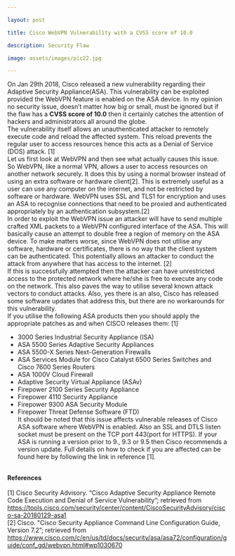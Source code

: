 ```yaml
--- 

layout: post 

title: Cisco WebVPN Vulnerability with a CVSS score of 10.0

description: Security Flaw 

image: assets/images/pic22.jpg 

--- 
```


On Jan 29th 2018, Cisco released a new vulnerability regarding their Adaptive Security Appliance(ASA). This vulnerability can be exploited provided the WebVPN feature is enabled on the ASA device. 
In my opinion no security issue, doesn’t matter how big or small, must be ignored but if the flaw has a <b>CVSS score of 10.0</b> then it certainly catches the attention of hackers and administrators all around the globe.
<br  />The vulnerability itself allows an unauthenticated attacker to remotely execute code and reload the affected system. This reload prevents the regular user to access resources hence this acts as a Denial of Service (DOS) attack. [1]
<br  />Let us first look at WebVPN and then see what actually causes this issue.
<br  />So WebVPN, like a normal VPN, allows a user to access resources on another network securely. It does this by using a normal browser instead of using an extra software or hardware client[2]. This is extremely useful as a user can use any computer on the internet, and not be restricted by software or hardware. WebVPN uses SSL and TLS1 for encryption and uses an ASA to recognise connections that need to be proxied and authenticated appropriately by an authentication subsystem.[2]
<br  />In order to exploit the WebVPN issue an attacker will have to send multiple crafted XML packets to a WebVPN configured interface of the ASA. This will basically cause an attempt to double free a region of memory on the ASA device. To make matters worse, since WebVPN does not utilise any software, hardware or certificates, there is no way that the client system can be authenticated. This potentially allows an attacker to conduct the attack from anywhere that has access to the internet. [2]
<br  />If this is successfully attempted then the attacker can have unrestricted access to the protected network where he/she is free to execute any code on the network. This also paves the way to utilise several known attack vectors to conduct attacks. Also, yes there is an also, Cisco has released some software updates that address this, but there are no workarounds for this vulnerability.
<br  />If you utilise the following ASA products then you should apply the appropriate patches as and when CISCO releases them: [1]
- 3000 Series Industrial Security Appliance (ISA)
- ASA 5500 Series Adaptive Security Appliances
- ASA 5500-X Series Next-Generation Firewalls
- ASA Services Module for Cisco Catalyst 6500 Series Switches and Cisco 7600 Series Routers
- ASA 1000V Cloud Firewall
- Adaptive Security Virtual Appliance (ASAv)
- Firepower 2100 Series Security Appliance
- Firepower 4110 Security Appliance
- Firepower 9300 ASA Security Module
- Firepower Threat Defense Software (FTD)
<br  />It should be noted that this issue affects vulnerable releases of Cisco ASA software where WebVPN is enabled. Also an SSL and DTLS listen socket must be present on the TCP port 443(port for HTTPS). If your ASA is running a version prior to 9., 9.3 or 9.5 then Cisco recommends a version update. Full details on how to check if you are affected can be found here by following the link in reference [1].

<br  /><b>References</b>
<br  /><br  />[1] Cisco Security Advisory. “Cisco Adaptive Security Appliance Remote Code Execution and Denial of Service Vulnerability”; retrieved from https://tools.cisco.com/security/center/content/CiscoSecurityAdvisory/cisco-sa-20180129-asa1
<br  />[2] Cisco. "Cisco Security Appliance Command Line Configuration Guide, Version 7.2”; retrieved from https://www.cisco.com/c/en/us/td/docs/security/asa/asa72/configuration/guide/conf_gd/webvpn.html#wp1030670